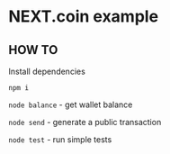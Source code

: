 # NEXT.coin example

## HOW TO

Install dependencies

`npm i`


`node balance` - get wallet balance

`node send` - generate a public transaction

`node test` - run simple tests